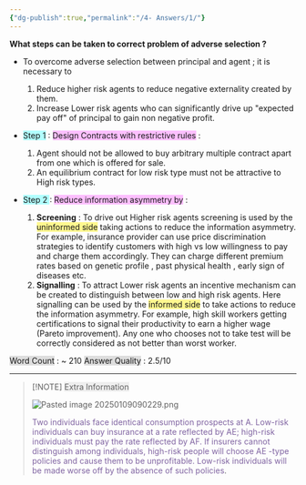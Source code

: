```yaml
---
{"dg-publish":true,"permalink":"/4- Answers/1/"}
---
```


**What steps can be taken to correct problem of adverse selection ?**

 - To overcome adverse selection between principal and agent ;  it is necessary to 

	1. Reduce higher risk agents to reduce negative externality created by them. 
	2. Increase Lower risk agents who can significantly drive up "expected pay off" of principal to gain non negative profit. 

- <span style="background:#b1ffff">Step 1</span> : <span style="background:#fdbfff">Design Contracts with restrictive rules</span> :  
	
	1. Agent should not be allowed to buy arbitrary multiple contract apart from one which is offered for sale. 
	2. An equilibrium contract for low risk type must not be attractive to High risk types. 

- <span style="background:#b1ffff">Step 2 </span>: <span style="background:#fdbfff">Reduce information asymmetry by</span> : 

	1. **Screening** : To drive out Higher risk agents screening is used by  the <span style="background:#fff88f">uninformed side</span> taking actions to reduce the information asymmetry. For example, insurance provider can  use price discrimination strategies to identify customers with high vs low willingness to pay and charge them accordingly. They can charge different premium rates based on genetic profile , past physical health , early sign of diseases etc. 
	2. **Signalling** : To attract Lower risk agents an  incentive mechanism can be created to distinguish between low and high risk agents. Here signalling can be  used by the <span style="background:#fff88f">informed side</span> to take actions to reduce the information asymmetry. For example, high skill workers getting certifications to signal their productivity to  earn a higher wage (Pareto improvement).  Any one who chooses not to take test will be correctly  considered as not better than worst worker.  

<span style="background:rgba(92, 92, 92, 0.2)">Word Count</span> : ~ $210$
<span style="background:rgba(92, 92, 92, 0.2)">Answer Quality</span> : $2.5/10$



---

> [!NOTE] <span style="background:rgba(140, 140, 140, 0.12)">Extra Information </span>
> 
> ![Pasted image 20250109090229.png](/img/user/0-%20Files/0-%20Images/Pasted%20image%2020250109090229.png)
> 
> <font color="#8064a2">Two individuals face identical consumption prospects at A. Low-risk individuals can buy insurance at a rate reflected by AE; high-risk individuals must pay the rate reflected by AF. If insurers cannot distinguish among individuals, high-risk people will choose AE -type policies and cause them to be unprofitable. Low-risk individuals will be made worse off by the absence of such policies</font>.


